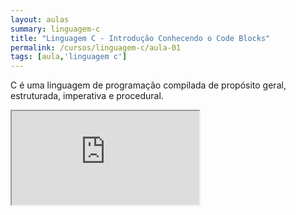 ```yaml
---
layout: aulas
summary: linguagem-c
title: "Linguagem C - Introdução Conhecendo o Code Blocks"
permalink: /cursos/linguagem-c/aula-01
tags: [aula,'linguagem c']
---
```


C é uma linguagem de programação compilada de propósito geral, estruturada, imperativa e procedural.

<div class="embed-responsive embed-responsive-16by9">
  <iframe class="embed-responsive-item" src="https://www.youtube.com/embed/-x2sk2qju-c?rel=0" allowfullscreen></iframe>
</div><br>